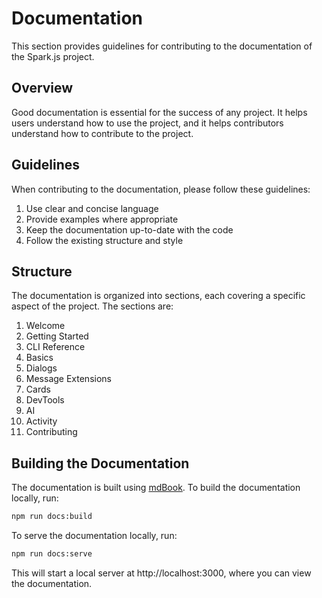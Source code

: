 # Documentation

This section provides guidelines for contributing to the documentation of the Spark.js project.

## Overview

Good documentation is essential for the success of any project. It helps users understand how to use the project, and it helps contributors understand how to contribute to the project.

## Guidelines

When contributing to the documentation, please follow these guidelines:

1. Use clear and concise language
2. Provide examples where appropriate
3. Keep the documentation up-to-date with the code
4. Follow the existing structure and style

## Structure

The documentation is organized into sections, each covering a specific aspect of the project. The sections are:

1. Welcome
2. Getting Started
3. CLI Reference
4. Basics
5. Dialogs
6. Message Extensions
7. Cards
8. DevTools
9. AI
10. Activity
11. Contributing

## Building the Documentation

The documentation is built using [mdBook](https://rust-lang.github.io/mdBook/). To build the documentation locally, run:

```bash
npm run docs:build
```

To serve the documentation locally, run:

```bash
npm run docs:serve
```

This will start a local server at http://localhost:3000, where you can view the documentation.
